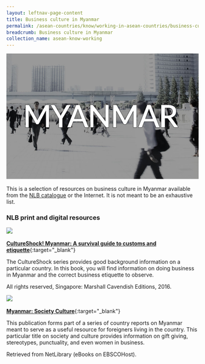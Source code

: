 ```yaml
---
layout: leftnav-page-content
title: Business culture in Myanmar
permalink: /asean-countries/know/working-in-asean-countries/business-culture-in-myanmar/
breadcrumb: Business culture in Myanmar
collection_name: asean-know-working
---
```


<img src="/images/asean-working/ASEAN-Myanmar-Business-Culture.jpg" alt="Business culture Myanmar banner" style="width:800px;" />

This is a selection of resources on business culture in Myanmar available from the [NLB catalogue](http://catalogue.nlb.gov.sg/) or the Internet.  It is not meant to be an exhaustive list.

### **NLB print and digital resources**

<img src="/images/book-covers/CultureShock-Myanmar-A-Survival-Guide-to-Customs-and-Etqiuette.jpg" style="width:150px;" />

[**CultureShock! Myanmar: A survival guide to customs and etiquette**](http://eservice.nlb.gov.sg/item_holding.aspx?bid=202477407){:target="_blank"}

The CultureShock series provides good background information on a particular country. In this book, you will find information on doing business in Myanmar and the correct business etiquette to observe.

All rights reserved, Singapore: Marshall Cavendish Editions, 2016.

<img src="/images/resources/Database 1.jpg" style="width:180px;" />

[**Myanmar: Society Culture**](http://eresources.nlb.gov.sg/Main/Browse?startsWith=N){:target="_blank"}

This publication forms part of a series of country reports on Myanmar meant to serve as a useful resource for foreigners living in the country. This particular title on society and culture provides information on gift giving, stereotypes, punctuality, and even women in business.

Retrieved from NetLibrary (eBooks on EBSCOHost).